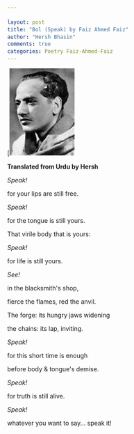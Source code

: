 ```yaml
---

layout: post
title: "Bol (Speak) by Faiz Ahmed Faiz"
author: "Hersh Bhasin"
comments: true
categories: Poetry Faiz-Ahmed-Faiz
---
```


[![img](/assets/faiz.jpg)



**Translated from Urdu by Hersh**

*Speak!*

for your lips are still free.

*Speak!*

for the tongue is still yours.

That virile body that is yours:

*Speak!*

for life is still yours.

*See!*

in the blacksmith's shop,

fierce the flames, red the anvil.

The forge: its hungry jaws widening

the chains: its lap, inviting.

*Speak!*

for this short time is enough

before body & tongue's demise.

*Speak!*

for truth is still alive.

*Speak!*

whatever you want to say... speak it!



